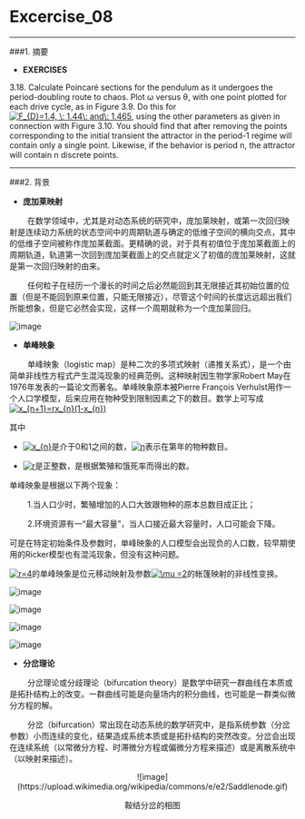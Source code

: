 ﻿# Excercise_08


---
###1. 摘要
* **EXERCISES**

3.18. Calculate Poincaré sections for the pendulum as it undergoes the period-doubling route to chaos. Plot ω versus θ, with one point plotted for each drive cycle, as in Figure 3.9. Do this for <a href="http://www.codecogs.com/eqnedit.php?latex=F_{D}=1.4,&space;\:&space;1.44\:&space;and\:&space;1.465" target="_blank"><img src="http://latex.codecogs.com/gif.latex?F_{D}=1.4,&space;\:&space;1.44\:&space;and\:&space;1.465" title="F_{D}=1.4, \: 1.44\: and\: 1.465" /></a>, using the other parameters as given in connection with Figure 3.10. You should find that after removing the points corresponding to the initial transient the attractor in the period-1 regime will contain only a single point. Likewise, if the behavior is period n, the attractor will contain n discrete points.


---
###2. 背景
* **庞加莱映射**

&nbsp;&nbsp;&nbsp;&nbsp;&nbsp;&nbsp;&nbsp;&nbsp;在数学领域中，尤其是对动态系统的研究中，庞加莱映射，或第一次回归映射是连续动力系统的状态空间中的周期轨道与确定的低维子空间的横向交点，其中的低维子空间被称作庞加莱截面。更精确的说，对于具有初值位于庞加莱截面上的周期轨道，轨道第一次回到庞加莱截面上的交点就定义了初值的庞加莱映射，这就是第一次回归映射的由来。

&nbsp;&nbsp;&nbsp;&nbsp;&nbsp;&nbsp;&nbsp;&nbsp;任何粒子在经历一个漫长的时间之后必然能回到其无限接近其初始位置的位置（但是不能回到原来位置，只能无限接近），尽管这个时间的长度远远超出我们所能想象，但是它必然会实现，这样一个周期就称为一个庞加莱回归。

![image](https://upload.wikimedia.org/wikipedia/commons/thumb/8/84/Poincare_map.svg/771px-Poincare_map.svg.png)

* **单峰映象**

&nbsp;&nbsp;&nbsp;&nbsp;&nbsp;&nbsp;&nbsp;&nbsp;单峰映象（logistic map）是种二次的多项式映射（递推关系式），是一个由简单非线性方程式产生混沌现象的经典范例。这种映射因生物学家Robert May在1976年发表的一篇论文而著名。单峰映象原本被Pierre François Verhulst用作一个人口学模型，后来应用在物种受到限制因素之下的数目。数学上可写成<a href="http://www.codecogs.com/eqnedit.php?latex=x_{n&plus;1}=rx_{n}(1-x_{n})" target="_blank"><img src="http://latex.codecogs.com/gif.latex?x_{n&plus;1}=rx_{n}(1-x_{n})" title="x_{n+1}=rx_{n}(1-x_{n})" /></a>

其中

* <a href="http://www.codecogs.com/eqnedit.php?latex=x_{n}" target="_blank"><img src="http://latex.codecogs.com/gif.latex?x_{n}" title="x_{n}" /></a>是介于0和1之间的数，<a href="http://www.codecogs.com/eqnedit.php?latex=n" target="_blank"><img src="http://latex.codecogs.com/gif.latex?n" title="n" /></a>表示在第年的物种数目。

* <a href="http://www.codecogs.com/eqnedit.php?latex=r" target="_blank"><img src="http://latex.codecogs.com/gif.latex?r" title="r" /></a>是正整数，是根据繁殖和饿死率而得出的数。

单峰映象是根据以下两个现象：

&nbsp;&nbsp;&nbsp;&nbsp;&nbsp;&nbsp;&nbsp;&nbsp;1.当人口少时，繁殖增加的人口大致跟物种的原本总数目成正比；

&nbsp;&nbsp;&nbsp;&nbsp;&nbsp;&nbsp;&nbsp;&nbsp;2.环境资源有一“最大容量”，当人口接近最大容量时，人口可能会下降。

可是在特定初始条件及参数时，单峰映象的人口模型会出现负的人口数，较早期使用的Ricker模型也有混沌现象，但没有这种问题。

<a href="http://www.codecogs.com/eqnedit.php?latex=r=4" target="_blank"><img src="http://latex.codecogs.com/gif.latex?r=4" title="r=4" /></a>的单峰映象是位元移动映射及参数<a href="http://www.codecogs.com/eqnedit.php?latex=\mu&space;=2" target="_blank"><img src="http://latex.codecogs.com/gif.latex?\mu&space;=2" title="\mu =2" /></a>的帐篷映射的非线性变换。

![image](https://github.com/ACGNnsj/compuational_physics_N2014301020001/blob/master/Excercise_08/Logistic%20map.gif?raw=true)

![image](https://upload.wikimedia.org/wikipedia/commons/e/ed/LogisticCobwebChaos.gif)

![image](https://upload.wikimedia.org/wikipedia/commons/2/2f/Logistic_map.png)

![image](https://upload.wikimedia.org/wikipedia/commons/7/7d/LogisticMap_BifurcationDiagram.png)

* **分岔理论**

&nbsp;&nbsp;&nbsp;&nbsp;&nbsp;&nbsp;&nbsp;&nbsp;分岔理论或分歧理论（bifurcation theory）是数学中研究一群曲线在本质或是拓扑结构上的改变。一群曲线可能是向量场内的积分曲线，也可能是一群类似微分方程的解。

&nbsp;&nbsp;&nbsp;&nbsp;&nbsp;&nbsp;&nbsp;&nbsp;分岔（bifurcation）常出现在动态系统的数学研究中，是指系统参数（分岔参数）小而连续的变化，结果造成系统本质或是拓扑结构的突然改变。分岔会出现在连续系统（以常微分方程、时滞微分方程或偏微分方程来描述）或是离散系统中 （以映射来描述）。

<div align=center>
![image](https://upload.wikimedia.org/wikipedia/commons/e/e2/Saddlenode.gif)

鞍结分岔的相图
</div>
